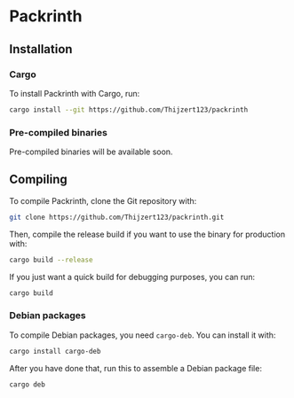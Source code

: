 # Packrinth

## Installation
### Cargo
To install Packrinth with Cargo, run: 
```bash
cargo install --git https://github.com/Thijzert123/packrinth
```

### Pre-compiled binaries
Pre-compiled binaries will be available soon.

## Compiling
To compile Packrinth, clone the Git repository with:
```bash
git clone https://github.com/Thijzert123/packrinth.git
```
Then, compile the release build if you want to use the binary for production with:
```bash
cargo build --release
```
If you just want a quick build for debugging purposes, you can run:
```bash
cargo build
```

### Debian packages
To compile Debian packages, you need `cargo-deb`. You can install it with:
```bash
cargo install cargo-deb
```
After you have done that, run this to assemble a Debian package file:
```bash
cargo deb
```
